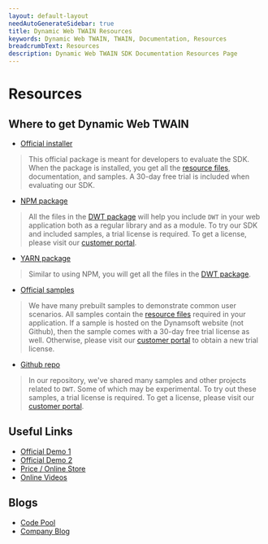 ```yaml
---
layout: default-layout
needAutoGenerateSidebar: true
title: Dynamic Web TWAIN Resources
keywords: Dynamic Web TWAIN, TWAIN, Documentation, Resources
breadcrumbText: Resources
description: Dynamic Web TWAIN SDK Documentation Resources Page
---
```


# Resources

## Where to get Dynamic Web TWAIN

* [Official installer](https://www.dynamsoft.com/Downloads/WebTWAIN_Download.aspx)

> This official package is meant for developers to evaluate the SDK. When the package is installed, you get all the [resource files]({{site.about}}faqs.html#what-are-the-resources-files), documentation, and samples. A 30-day free trial is included when evaluating our SDK.

* [NPM package](https://www.npmjs.com/package/dwt)

> All the files in the [DWT package](https://github.com/dynamsoft-dwt/web-twain-package) will help you include `DWT` in your web application both as a regular library and as a module. To try our SDK and included samples, a trial license is required. To get a license, please visit our [customer portal](https://www.dynamsoft.com/customer/license/trialLicense).

* [YARN package](https://yarnpkg.com/package/dwt)

> Similar to using NPM, you will get all the files in the [DWT package](https://github.com/dynamsoft-dwt/web-twain-package).

* [Official samples](https://www.dynamsoft.com/Downloads/WebTWAIN-Sample-Download.aspx)

> We have many prebuilt samples to demonstrate common user scenarios. All samples contain the [resource files]({{site.about}}faqs.html#what-are-the-resources-files) required in your application. If a sample is hosted on the Dynamsoft website (not Github), then the sample comes with a 30-day free trial license as well. Otherwise, please visit our [customer portal](https://www.dynamsoft.com/customer/license/trialLicense) to obtain a new trial license.

* [Github repo](https://github.com/dynamsoft-dwt)

> In our repository, we've shared many samples and other projects related to `DWT`. Some of which may be experimental. To try out these samples, a trial license is required. To get a license, please visit our [customer portal](https://www.dynamsoft.com/customer/license/trialLicense).

## Useful Links

* [Official Demo 1](https://demo.dynamsoft.com/dwt/online_demo_scan.aspx)
* [Official Demo 2](https://demo3.dynamsoft.com/DWTOnlineDemo/online_demo.html)
* [Price / Online Store](https://www.dynamsoft.com/Secure/imaging-web-application-buyit.aspx#)
* [Online Videos](https://www.youtube.com/user/Dynamsoft)

## Blogs 

* [Code Pool](https://www.dynamsoft.com/codepool/?s=twain)
* [Company Blog](https://www.dynamsoft.com/blog/?x=0&y=0&s=twain)

 
